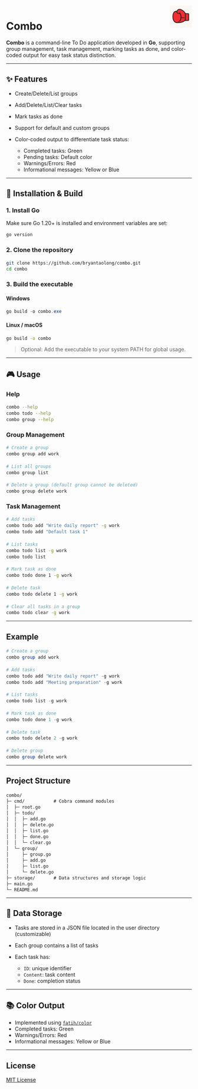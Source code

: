 <a href="https://github.com/bryantaolong/combo">
  <img width="60px" height="60px" src="./assets/logo.png" align="right"  alt=""/>
</a>

# Combo

**Combo** is a command-line To Do application developed in **Go**, supporting group management, task management, marking tasks as done, and color-coded output for easy task status distinction.

---

## ✨ Features

* Create/Delete/List groups
* Add/Delete/List/Clear tasks
* Mark tasks as done
* Support for default and custom groups
* Color-coded output to differentiate task status:

    * Completed tasks: Green
    * Pending tasks: Default color
    * Warnings/Errors: Red
    * Informational messages: Yellow or Blue

---

## 🚀 Installation & Build

### 1. Install Go

Make sure Go 1.20+ is installed and environment variables are set:

```bash
go version
```

### 2. Clone the repository

```bash
git clone https://github.com/bryantaolong/combo.git
cd combo
```

### 3. Build the executable

#### Windows

```powershell
go build -o combo.exe
```

#### Linux / macOS

```bash
go build -o combo
```

> Optional: Add the executable to your system PATH for global usage.

---

## 🎮 Usage

### Help

```bash
combo --help
combo todo --help
combo group --help
```

### Group Management

```bash
# Create a group
combo group add work

# List all groups
combo group list

# Delete a group (default group cannot be deleted)
combo group delete work
```

### Task Management

```bash
# Add tasks
combo todo add "Write daily report" -g work
combo todo add "Default task 1"

# List tasks
combo todo list -g work
combo todo list

# Mark task as done
combo todo done 1 -g work

# Delete task
combo todo delete 1 -g work

# Clear all tasks in a group
combo todo clear -g work
```

---

## Example

```powershell
# Create a group
combo group add work

# Add tasks
combo todo add "Write daily report" -g work
combo todo add "Meeting preparation" -g work

# List tasks
combo todo list -g work

# Mark task as done
combo todo done 1 -g work

# Delete task
combo todo delete 2 -g work

# Delete group
combo group delete work
```

---

## Project Structure

```
combo/
├─ cmd/           # Cobra command modules
│  ├─ root.go
│  ├─ todo/
│  │  ├─ add.go
│  │  ├─ delete.go
│  │  ├─ list.go
│  │  ├─ done.go
│  │  └─ clear.go
│  └─ group/
│     ├─ group.go
│     ├─ add.go
│     ├─ list.go
│     └─ delete.go
├─ storage/       # Data structures and storage logic
├─ main.go
└─ README.md
```

---

## 💾 Data Storage

* Tasks are stored in a JSON file located in the user directory (customizable)
* Each group contains a list of tasks
* Each task has:

    * `ID`: unique identifier
    * `Content`: task content
    * `Done`: completion status

---

## 📚 Color Output

* Implemented using [`fatih/color`](https://github.com/fatih/color)
* Completed tasks: Green
* Warnings/Errors: Red
* Informational messages: Yellow or Blue

---

## License

[MIT License](./LICENSE)
